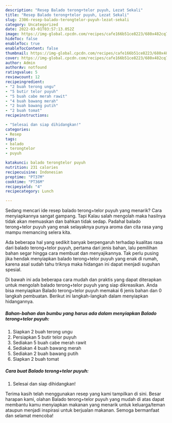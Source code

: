 ```yaml
---
description: "Resep Balado terong+telor puyuh, Lezat Sekali"
title: "Resep Balado terong+telor puyuh, Lezat Sekali"
slug: 2306-resep-balado-terongtelor-puyuh-lezat-sekali
category: Uncategorized
date: 2022-03-01T03:57:13.052Z
image: https://img-global.cpcdn.com/recipes/cafe166b51ce8223/680x482cq70/balado-terongtelor-puyuh-foto-resep-utama.jpg
hideToc: false
enableToc: true
enableTocContent: false
thumbnail: https://img-global.cpcdn.com/recipes/cafe166b51ce8223/680x482cq70/balado-terongtelor-puyuh-foto-resep-utama.jpg
cover: https://img-global.cpcdn.com/recipes/cafe166b51ce8223/680x482cq70/balado-terongtelor-puyuh-foto-resep-utama.jpg
author: Admin
authorAv: notfound
ratingvalue: 5
reviewcount: 12
recipeingredient:
- "2 buah terong ungu"
- "5 butir telor puyuh"
- "5 buah cabe merah rawit"
- "4 buah bawang merah"
- "2 buah bawang putih"
- "2 buah tomat"
recipeinstructions:

- "Selesai dan siap dihidangkan!"
categories:
- Resep
tags:
- balado
- terongtelor
- puyuh

katakunci: balado terongtelor puyuh 
nutrition: 231 calories
recipecuisine: Indonesian
preptime: "PT37M"
cooktime: "PT36M"
recipeyield: "4"
recipecategory: Lunch

---
```



Sedang mencari ide resep balado terong+telor puyuh yang menarik? Cara menyiapkannya sangat gampang. Tapi Kalau salah mengolah maka hasilnya tidak akan memuaskan dan bahkan tidak sedap. Padahal balado terong+telor puyuh yang enak selayaknya punya aroma dan cita rasa yang mampu memancing selera kita.




Ada beberapa hal yang sedikit banyak berpengaruh terhadap kualitas rasa dari balado terong+telor puyuh, pertama dari jenis bahan, lalu pemilihan bahan segar hingga cara membuat dan menyajikannya. Tak perlu pusing jika hendak menyiapkan balado terong+telor puyuh yang enak di rumah, karena asal sudah tahu triknya maka hidangan ini dapat menjadi suguhan spesial.


Di bawah ini ada beberapa cara mudah dan praktis yang dapat diterapkan untuk mengolah balado terong+telor puyuh yang siap dikreasikan. Anda bisa menyiapkan Balado terong+telor puyuh memakai 6 jenis bahan dan 0 langkah pembuatan. Berikut ini langkah-langkah dalam menyiapkan hidangannya.

<!--inarticleads1-->

##### Bahan-bahan dan bumbu yang harus ada dalam menyiapkan Balado terong+telor puyuh:

1. Siapkan 2 buah terong ungu
1. Persiapkan 5 butir telor puyuh
1. Sediakan 5 buah cabe merah rawit
1. Sediakan 4 buah bawang merah
1. Sediakan 2 buah bawang putih
1. Siapkan 2 buah tomat




<!--inarticleads2-->

##### Cara buat Balado terong+telor puyuh:


1. Selesai dan siap dihidangkan!



Terima kasih telah menggunakan resep yang kami tampilkan di sini. Besar harapan kami, olahan Balado terong+telor puyuh yang mudah di atas dapat membantu kamu menyiapkan makanan yang menarik untuk keluarga/teman ataupun menjadi inspirasi untuk berjualan makanan. Semoga bermanfaat dan selamat mencoba!
